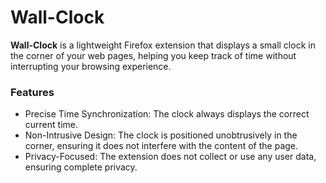 # Wall-Clock

**Wall-Clock** is a lightweight Firefox extension that displays a small clock in the corner of your web pages, helping you keep track of time without interrupting your browsing experience.

### Features

- Precise Time Synchronization: The clock always displays the correct current time.
- Non-Intrusive Design: The clock is positioned unobtrusively in the corner, ensuring it does not interfere with the content of the page.
- Privacy-Focused: The extension does not collect or use any user data, ensuring complete privacy.